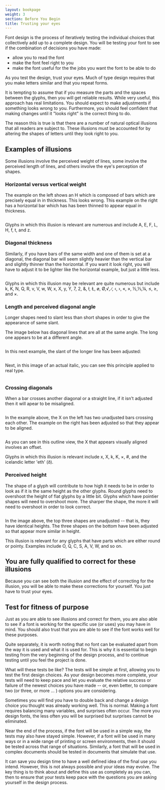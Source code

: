 ```yaml
---
layout: bookpage
weight: 3
section: Before You Begin
title: Trusting your eyes
---
```


Font design is the process of iteratively testing the individual choices that collectively add up to a complete design. You will be testing your font to see if the combination of decisions you have made:

* allow you to read the font
* make the font feel right to you
* make the font useful for the the jobs you want the font to be able to do



As you test the design, trust your eyes. Much of type design requires that you make letters similar and that you repeat forms.

It is tempting to assume that if you measure the parts and the spaces between the glyphs, then you will get reliable results. While very useful, this approach has real limitations. You should expect to make adjustments if something looks wrong to you. Furthermore, you should feel confident that making changes until it "looks right" is the correct thing to do.

The reason this is true is that there are a number of natural optical illusions that all readers are subject to. These illusions must be accounted for by altering the shapes of letters until they look right to you.

## Examples of illusions

Some illusions involve the perceived weight of lines, some involve the perceived length of lines, and others involve the eye's perception of shapes.

### Horizontal versus vertical weight

The example on the left shows an H which is composed of bars which are precisely equal in in thickness. This looks wrong. This example on the right has a horizontal bar which has has been thinned to appear equal in thickness.

<img src="images/H%20compensation2.png" alt="">

Glyphs in which this illusion is relevant are numerous and include A, E, F, L, H, f, t, and z.

### Diagonal thickness

Similarly, if you have bars of the same width and one of them is set at a diagonal, the diagonal bar will seem slightly heavier than the vertical bar and slightly thinner than the horizontal. If you want it look right, you will have to adjust it to be lighter like the horizontal example, but just a little less.

<img src="images/Diag%20illusion.png" alt="">

Glyphs in which this illusion may be relevant are quite numerous but include k, K, N, Q, R, v, V, w, W, x, X, y, Y, 7, 2, &amp;, ł, Ł, ø, Ø,√, ∕, ‹, ›, «, », ½,⅓,¼, ≤, ≥, and ×.

### Length and perceived diagonal angle

Longer shapes need to slant less than short shapes in order to give the appearance of same slant.

The image below has diagonal lines that are all at the same angle. The long one appears to be at a different angle.

<img src="images/pdiag.png" alt="">

In this next example, the slant of the longer line has been adjusted:

<img src="images/pdiag2.png" alt="">

Next, in this image of an actual italic, you can see this principle applied to real type.

<img src="images/longer%20less%20slant.png" alt="">

### Crossing diagonals

When a bar crosses another diagonal or a straight line, if it isn't adjusted then it will apear to be misaligned.

<img src="images/1exes.png" alt="">

In the example above, the X on the left has two unadjusted bars crossing each other. The example on the right has been adjusted so that they appear to be aligned.

<img src="images/voltaire-X.png" alt="">

As you can see in this outline view, the X that appears visually aligned involves an offset.

Glyphs in which this illusion is relevant include x, X, k, K, ×, #, and the icelandic letter 'eth' (ð).

### Perceived height

The shape of a glyph will contribute to how high it needs to be in order to look as if it is the same height as the other glyphs. Round glyphs need to overshoot the height of flat glyphs by a little bit. Glyphs which have pointier shapes will need to overshoot more. The sharper the shape, the more it will need to overshoot in order to look correct.

<img src="images/3Shapes.png" alt="">

In the image above, the top three shapes are unadjusted -- that is, they have identical heights. The three shapes on the bottom have been adjusted so that appear more similar in height.

This illusion is relevant for any glyphs that have parts which are either round or pointy. Examples include O, Q, C, S, A, V, W, and so on.

## You are fully qualified to correct for these illusions

Because you can see both the illusion and the effect of correcting for the illusion, you will be able to make these corrections for yourself. You just have to trust your eyes.

## Test for fitness of purpose

Just as you are able to see illusions and correct for them, you are also able to see if a font is working for the specific use (or uses) you may have in mind. You should also trust that you are able to see if the font works well for these purposes.

Quite separately, it is worth noting that no font can be evaluated apart from the way it is used and what it is used for. This is why it is essential to begin testing from the very beginning of the design process, and to continue testing until you feel the project is done.

What will these tests be like? The tests will be simple at first, allowing you to test the first design choices. As your design becomes more complete, your tests will need to keep pace and let you evaluate the relative success or failure of the newest choices you have made -- or, even better, to compare two (or three, or more ... ) options you are considering.

Sometimes you will find you have to double back and change a design choice you thought was already working well. This is normal. Making a font requires balancing many variables, and surprises often occur. The more you design fonts, the less often you will be surprised but surprises cannot be eliminated.

Near the end of the process, if the font will be used in a simple way, the tests may also have stayed simple. However, if a font will be used in many ways or in a wide range of printing or screen environments, then it should be tested across that range of situations. Similarly, a font that will be used in complex documents should be tested in documents that simulate that use.

It can save you design time to have a well defined idea of the final use you intend. However, this is not always possible and your ideas may evolve. The key thing is to think about and define this use as completely as you can, then to ensure that your tests keep pace with the questions you are asking yourself in the design process.</p>